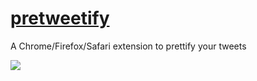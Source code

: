 [pretweetify](http://airbob.github.io/pretweetify/)
===========

A Chrome/Firefox/Safari extension to prettify your tweets

![](http://airbob.github.io/pretweetify/img/overall.png) 
